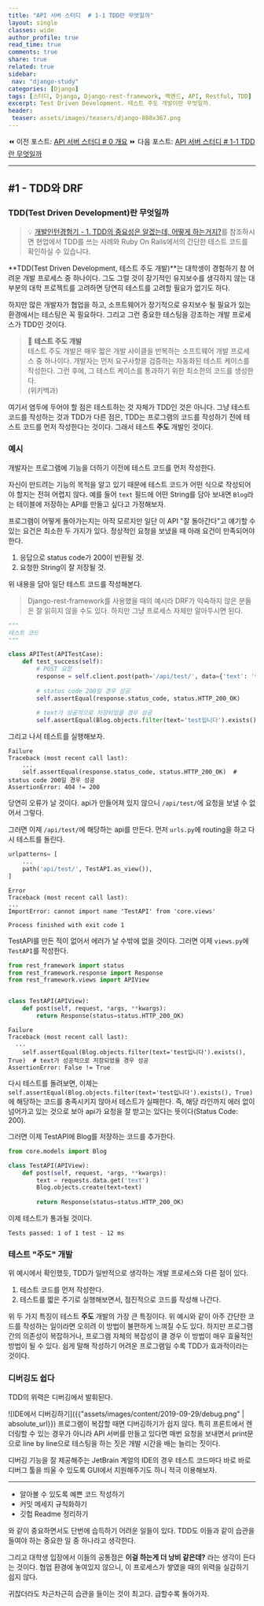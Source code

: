 ```yaml
---
title: "API 서버 스터디  # 1-1 TDD란 무엇일까"
layout: single
classes: wide
author_profile: true
read_time: true
comments: true
share: true
related: true
sidebar:
 nav: "django-study"
categories: [Django]
tags: [스터디, Django, Django-rest-framework, 백엔드, API, Restful, TDD]
excerpt: Test Driven Development. 테스트 주도 개발이란 무엇일까.
header:
 teaser: assets/images/teasers/django-808x367.png
---
```


⏪ 이전 포스트: [API 서버 스터디 # 0 개요](/django/ceos-django-study-0-overview/) 
⏩ 다음 포스트: [API 서버 스터디 # 1-1 TDD란 무엇일까](/django/ceos-django-study-1-1-test-driven-development/) 

-----

## #1 - TDD와 DRF

### TDD(Test Driven Development)란 무엇일까

> 💡 [개발인턴경험기 - 1. TDD의 중요성은 알겠는데, 어떻게 하는거지?](/blog/intern-1-what-is-tdd)를 참조하시면 현업에서 TDD를 쓰는 사례와 Ruby On Rails에서의 간단한 테스트 코드를 확인하실 수 있습니다.

**TDD(Test Driven Development, 테스트 주도 개발)**는 대학생이 경험하기 참 어려운 개발 프로세스 중 하나이다. 그도 그럴 것이 장기적인 유지보수를 생각하지 않는 대부분의 대학 프로젝트를 고려하면 당연히 테스트를 고려할 필요가 없기도 하다.

하지만 많은 개발자가 협업을 하고, 소프트웨어가 장기적으로 유지보수 될 필요가 있는 환경에서는 테스팅은 꼭 필요하다. 그리고 그런 중요한 테스팅을 강조하는 개발 프로세스가 TDD인 것이다.

> 📖 **테스트 주도 개발**  
> 테스트 주도 개발은 매우 짧은 개발 사이클을 반복하는 소프트웨어 개발 프로세스 중 하나이다. 개발자는 먼저 요구사항을 검증하는 자동화된 테스트 케이스를 작성한다. 그런 후에, 그 테스트 케이스를 통과하기 위한 최소한의 코드를 생성한다.  
> (위키백과)

여기서 염두에 두어야 할 점은 테스트하는 것 자체가 TDD인 것은 아니다. 그냥 테스트 코드를 작성하는 것과 TDD가 다른 점은, TDD는 프로그램의 코드를 작성하기 전에 테스트 코드를 먼저 작성한다는 것이다. 그래서 테스트 **주도** 개발인 것이다.

### 예시

개발자는 프로그램에 기능을 더하기 이전에 테스트 코드를 먼저 작성한다. 

자신이 만드려는 기능의 목적을 알고 있기 때문에 테스트 코드가 어떤 식으로 작성되어야 할지는 전혀 어렵지 않다. 
예를 들어 `text` 필드에 어떤 String를 담아 보내면 `Blog`라는 테이블에 저장하는 API를 만들고 싶다고 가정해보자.   

프로그램이 어떻게 돌아가는지는 아직 모르지만 일단 이 API "잘 돌아간다"고 얘기할 수 있는 요건은 최소한 두 가지가 있다.
정상적인 요청을 보냈을 때 아래 요건이 만족되어야 한다.
1. 응답으로 status code가 200이 반환될 것.
2. 요청한 String이 잘 저장될 것. 

위 내용을 담아 일단 테스트 코드를 작성해본다.
> Django-rest-framework를 사용했을 때의 예시라 DRF가 익숙하지 않은 분들은 잘 읽히지 않을 수도 있다. 하지만 그냥 프로세스 자체만 알아두시면 된다.

```python
"""
테스트 코드
"""

class APITest(APITestCase):
    def test_success(self):
        # POST 요청
        response = self.client.post(path='/api/test/', data={'text': 'test입니다'})
          
        # status code 200일 경우 성공
        self.assertEqual(response.status_code, status.HTTP_200_OK)
        
        # text가 성공적으로 저장되었을 경우 성공
        self.assertEqual(Blog.objects.filter(text='test입니다').exists(), True)  
```

그리고 나서 테스트를 실행해보자. 

```
Failure
Traceback (most recent call last):
    ... 
    self.assertEqual(response.status_code, status.HTTP_200_OK)  # status code 200일 경우 성공
AssertionError: 404 != 200
```
당연히 오류가 날 것이다. api가 만들어져 있지 않으니 `/api/test/`에 요청을 보낼 수 없어서 그렇다.

그러면 이제 `/api/test/`에 해당하는 api를 만든다. 먼저 `urls.py`에 routing을 하고 다시 테스트를 돌린다.
```python
urlpatterns= [ 
    ...
    path('api/test/', TestAPI.as_view()),
]
```

```
Error
Traceback (most recent call last):
...
ImportError: cannot import name 'TestAPI' from 'core.views'

Process finished with exit code 1
```

TestAPI를 만든 적이 없어서 에러가 날 수밖에 없을 것이다. 그러면 이제 `views.py`에 `TestAPI`를 작성한다.

```python
from rest_framework import status
from rest_framework.response import Response
from rest_framework.views import APIView


class TestAPI(APIView):
    def post(self, request, *args, **kwargs):
        return Response(status=status.HTTP_200_OK)
```

```
Failure
Traceback (most recent call last):
  ...
    self.assertEqual(Blog.objects.filter(text='test입니다').exists(), True)  # text가 성공적으로 저장되었을 경우 성공
AssertionError: False != True
```

다시 테스트를 돌려보면, 이제는 `self.assertEqual(Blog.objects.filter(text='test입니다').exists(), True)`에 해당하는 코드를 충족시키지 않아서 테스트가 실패한다. 즉, 해당 라인까지 에러 없이 넘어가고 있는 것으로 보아 api가 요청을 잘 받고는 있다는 뜻이다(Status Code: 200).

그러면 이제 TestAPI에 Blog를 저장하는 코드를 추가한다.
 
```python
from core.models import Blog

class TestAPI(APIView):
    def post(self, request, *args, **kwargs):
        text = requests.data.get('text')
        Blog.objects.create(text=text)
        
        return Response(status=status.HTTP_200_OK)
```

이제 테스트가 통과될 것이다.
```
Tests passed: 1 of 1 test - 12 ms
```


### 테스트 "주도" 개발

위 예시에서 확인했듯, TDD가 일반적으로 생각하는 개발 프로세스와 다른 점이 있다.
1. 테스트 코드를 먼저 작성한다.
2. 테스트를 짧은 주기로 실행해보면서, 점진적으로 코드를 작성해 나간다.

위 두 가지 특징이 테스트 **주도** 개발의 가장 큰 특징이다. 위 예시와 같이 아주 간단한 코드를 작성하는 일이라면 오히려 이 방법이 불편하게 느껴질 수도 있다.
하지만 프로그램 간의 의존성이 복잡하거나, 프로그램 자체의 복잡성이 클 경우 이 방법이 매우 효율적인 방법이 될 수 있다. 쉽게 말해 작성하기 어려운 프로그램일 수록 TDD가 효과적이라는 것이다.

### 디버깅도 쉽다

TDD의 위력은 디버깅에서 발휘된다.  

![IDE에서 디버깅하기]({{"assets/images/content/2019-09-29/debug.png" | absolute_url}})
프로그램이 복잡할 때면 디버깅하기가 쉽지 않다. 특히 프론트에서 렌더링할 수 있는 경우가 아니라 API 서버를 만들고 있다면 매번 요청을 보내면서 print문으로 line by line으로 테스팅을 하는 짓은 개발 시간을 배는 늘리는 짓이다.

디버깅 기능을 잘 제공해주는 JetBrain 계얼의 IDE의 경우 테스트 코드마다 바로 바로 디버그 툴을 띄울 수 있도록 GUI에서 지원해주기도 하니 적극 이용해보자. 

----
- 알아볼 수 있도록 예쁜 코드 작성하기
- 커밋 메세지 규칙화하기
- 깃헙 Readme 정리하기

와 같이 중요하면서도 단번에 습득하기 어려운 일들이 있다. TDD도 이들과 같이 습관을 들여야 하는 중요한 일 중 하나라고 생각한다.

그리고 대학생 입장에서 이들의 공통점은 **이걸 하는게 더 낭비 같은데?** 라는 생각이 든다는 것이다. 협업 환경에 놓여있지 않으니, 이 프로세스가 쌓였을 때의 위력을 실감하기 쉽지 않다.

귀찮더라도 차근차근히 습관을 들이는 것이 최고다. 급할수록 돌아가자. 

